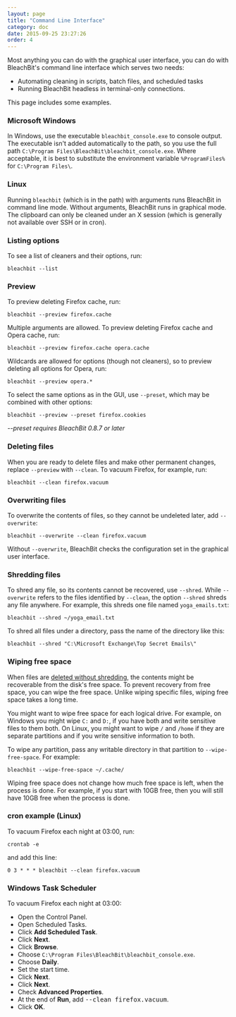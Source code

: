 ```yaml
---
layout: page
title: "Command Line Interface"
category: doc
date: 2015-09-25 23:27:26
order: 4
---
```


Most anything you can do with the graphical user interface, you can do with BleachBit's command line interface which serves two needs:

*   Automating cleaning in scripts, batch files, and scheduled tasks
*   Running BleachBit headless in terminal-only connections.

This page includes some examples.

### Microsoft Windows

In Windows, use the executable ```bleachbit_console.exe``` to console output. The executable isn't added automatically to the path, so you use the full path ```C:\Program Files\BleachBit\bleachbit_console.exe```. Where acceptable, it is best to substitute the environment variable ```%ProgramFiles%``` for ```C:\Program Files\```.

### Linux

Running ```bleachbit``` (which is in the path) with arguments runs BleachBit in command line mode. Without arguments, BleachBit runs in graphical mode. The clipboard can only be cleaned under an X session (which is generally not available over SSH or in cron).

### Listing options

To see a list of cleaners and their options, run:

`bleachbit --list`

### Preview

To preview deleting Firefox cache, run:

`bleachbit --preview firefox.cache`

Multiple arguments are allowed. To preview deleting Firefox cache and Opera cache, run:

`bleachbit --preview firefox.cache opera.cache`

Wildcards are allowed for options (though not cleaners), so to preview deleting all options for Opera, run:

`bleachbit --preview opera.*`

To select the same options as in the GUI, use ```--preset```, which may be combined with other options:

`bleachbit --preview --preset firefox.cookies`

_--preset requires BleachBit 0.8.7 or later_

### Deleting files

When you are ready to delete files and make other permanent changes, replace ```--preview``` with ```--clean```. To vacuum Firefox, for example, run:

`bleachbit --clean firefox.vacuum`

### Overwriting files

To overwrite the contents of files, so they cannot be undeleted later, add ```--overwrite```:

`bleachbit --overwrite --clean firefox.vacuum`

Without ```--overwrite```, BleachBit checks the configuration set in the graphical user interface.

### Shredding files

To shred any file, so its contents cannot be recovered, use `--shred`. While `--overwrite` refers to the files identified by `--clean`, the option `--shred` shreds any file anywhere. For example, this shreds one file named `yoga_emails.txt`:

`bleachbit --shred ~/yoga_email.txt`

To shred all files under a directory, pass the name of the directory like this:

`bleachbit --shred "C:\Microsoft Exchange\Top Secret Emails\"`


### Wiping free space

When files are [deleted without shredding](shred-files-and-wipe-disks.html), the contents might be recoverable from the disk's free space. To prevent recovery from free space, you can wipe the free space. Unlike wiping specific files, wiping free space takes a long time.

You might want to wipe free space for each logical drive. For example, on Windows you might wipe `C:` and `D:`, if you have both and write sensitive files to them both. On Linux, you might want to wipe `/` and `/home` if they are separate partitions and if you write sensitive information to both.

To wipe any partition, pass any writable directory in that partition to `--wipe-free-space`. For example:

`bleachbit --wipe-free-space ~/.cache/`

Wiping free space does not change how much free space is left, when the process is done. For example, if you start with 10GB free, then you will still have 10GB free when the process is done.


### cron example (Linux)

To vacuum Firefox each night at 03:00, run:

`crontab -e`

and add this line:

`0 3 * * * bleachbit --clean firefox.vacuum`

### Windows Task Scheduler

To vacuum Firefox each night at 03:00:

*   Open the Control Panel.
*   Open Scheduled Tasks.
*   Click **Add Scheduled Task**.
*   Click **Next**.
*   Click **Browse**.
*   Choose ```C:\Program Files\BleachBit\bleachbit_console.exe```.
*   Choose **Daily**.
*   Set the start time.
*   Click **Next**.
*   Click **Next**.
*   Check **Advanced Properties**.
*   At the end of **Run**, add <tt>--clean firefox.vacuum</tt>.
*   Click **OK**.


